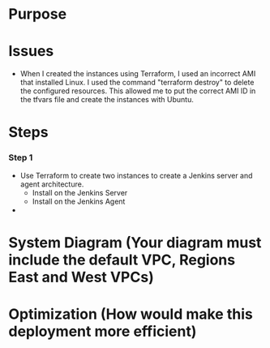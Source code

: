 # Purpose
    
# Issues
- When I created the instances using Terraform, I used an incorrect AMI that installed Linux. I used the command "terraform destroy" to delete the configured resources. This allowed me to put the correct AMI ID in the tfvars file and create the instances with Ubuntu.
# Steps
### Step 1
* Use Terraform to create two instances to create a Jenkins server and agent architecture.
  - Install on the Jenkins Server
  - Install on the Jenkins Agent
* 
# System Diagram (Your diagram must include the default VPC, Regions East and West VPCs)
# Optimization (How would make this deployment more efficient)
